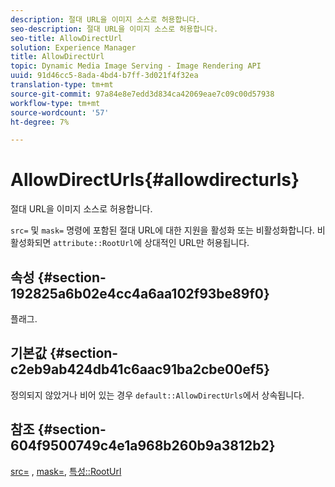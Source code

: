 ```yaml
---
description: 절대 URL을 이미지 소스로 허용합니다.
seo-description: 절대 URL을 이미지 소스로 허용합니다.
seo-title: AllowDirectUrl
solution: Experience Manager
title: AllowDirectUrl
topic: Dynamic Media Image Serving - Image Rendering API
uuid: 91d46cc5-8ada-4bd4-b7ff-3d021f4f32ea
translation-type: tm+mt
source-git-commit: 97a84e8e7edd3d834ca42069eae7c09c00d57938
workflow-type: tm+mt
source-wordcount: '57'
ht-degree: 7%

---
```



# AllowDirectUrls{#allowdirecturls}

절대 URL을 이미지 소스로 허용합니다.

`src=` 및 `mask=` 명령에 포함된 절대 URL에 대한 지원을 활성화 또는 비활성화합니다. 비활성화되면 `attribute::RootUrl`에 상대적인 URL만 허용됩니다.

## 속성 {#section-192825a6b02e4cc4a6aa102f93be89f0}

플래그.

## 기본값 {#section-c2eb9ab424db41c6aac91ba2cbe00ef5}

정의되지 않았거나 비어 있는 경우 `default::AllowDirectUrls`에서 상속됩니다.

## 참조 {#section-604f9500749c4e1a968b260b9a3812b2}

[src=](../../../../../is-api/http-ref/image-serving-api-ref/c-http-protocol-reference/c-command-reference/r-src.md#reference-f6506637778c4c69bf106a7924a91ab1) ,  [mask=](../../../../../is-api/http-ref/image-serving-api-ref/c-http-protocol-reference/c-command-reference/r-mask.md#reference-922254e027404fb890b850e2723ee06e),  [특성::RootUrl](../../../../../is-api/image-catalog/image-serving-api-ref/c-image-catalog-reference/c-attributes-reference/r-rooturl.md#reference-3b0e43881020409cbe642366913cf137)
